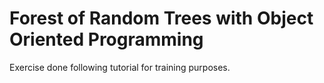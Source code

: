# Forest of Random Trees with Object Oriented Programming


Exercise done following tutorial for training purposes. 
